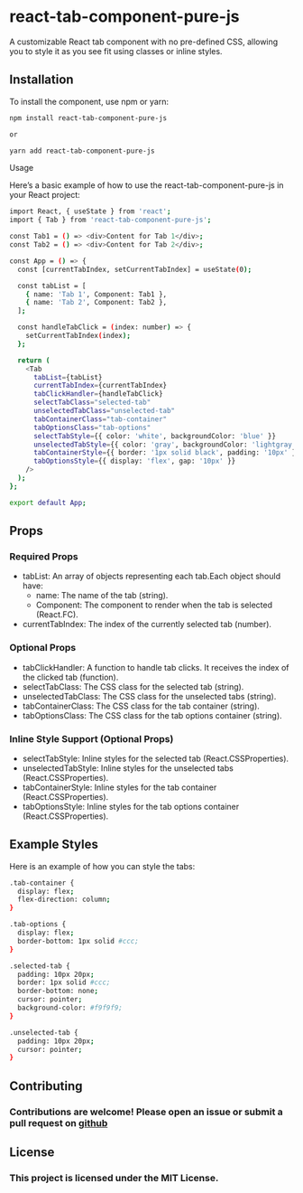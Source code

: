 # react-tab-component-pure-js

A customizable React tab component with no pre-defined CSS, allowing you to style it as you see fit using classes or inline styles.

## Installation

To install the component, use npm or yarn:

```sh
npm install react-tab-component-pure-js

or

yarn add react-tab-component-pure-js
```

Usage

Here’s a basic example of how to use the react-tab-component-pure-js in your React project:

```sh
import React, { useState } from 'react';
import { Tab } from 'react-tab-component-pure-js';

const Tab1 = () => <div>Content for Tab 1</div>;
const Tab2 = () => <div>Content for Tab 2</div>;

const App = () => {
  const [currentTabIndex, setCurrentTabIndex] = useState(0);

  const tabList = [
    { name: 'Tab 1', Component: Tab1 },
    { name: 'Tab 2', Component: Tab2 },
  ];

  const handleTabClick = (index: number) => {
    setCurrentTabIndex(index);
  };

  return (
    <Tab
      tabList={tabList}
      currentTabIndex={currentTabIndex}
      tabClickHandler={handleTabClick}
      selectTabClass="selected-tab"
      unselectedTabClass="unselected-tab"
      tabContainerClass="tab-container"
      tabOptionsClass="tab-options"
      selectTabStyle={{ color: 'white', backgroundColor: 'blue' }}
      unselectedTabStyle={{ color: 'gray', backgroundColor: 'lightgray' }}
      tabContainerStyle={{ border: '1px solid black', padding: '10px' }}
      tabOptionsStyle={{ display: 'flex', gap: '10px' }}
    />
  );
};

export default App;
```

## Props
### Required Props
- tabList: An array of objects representing each tab.Each object should have:
  - name: The name of the tab (string).
  - Component: The component to render when the tab is selected (React.FC).
- currentTabIndex: The index of the currently selected tab (number).

### Optional Props
  - tabClickHandler: A function to handle tab clicks. It receives the index of the clicked tab (function).
  - selectTabClass: The CSS class for the selected tab (string).
  - unselectedTabClass: The CSS class for the unselected tabs (string).
  - tabContainerClass: The CSS class for the tab container (string).
  - tabOptionsClass: The CSS class for the tab options container (string).

### Inline Style Support (Optional Props)
- selectTabStyle: Inline styles for the selected tab (React.CSSProperties).
- unselectedTabStyle: Inline styles for the unselected tabs (React.CSSProperties).
- tabContainerStyle: Inline styles for the tab container (React.CSSProperties).
- tabOptionsStyle: Inline styles for the tab options container (React.CSSProperties).


## Example Styles

Here is an example of how you can style the tabs:
```sh
.tab-container {
  display: flex;
  flex-direction: column;
}

.tab-options {
  display: flex;
  border-bottom: 1px solid #ccc;
}

.selected-tab {
  padding: 10px 20px;
  border: 1px solid #ccc;
  border-bottom: none;
  cursor: pointer;
  background-color: #f9f9f9;
}

.unselected-tab {
  padding: 10px 20px;
  cursor: pointer;
}

```

## Contributing
### Contributions are welcome! Please open an issue or submit a pull request on [github](https://github.com/anup-agarwal/react-tab-component-pure-js)


## License
### This project is licensed under the MIT License.
